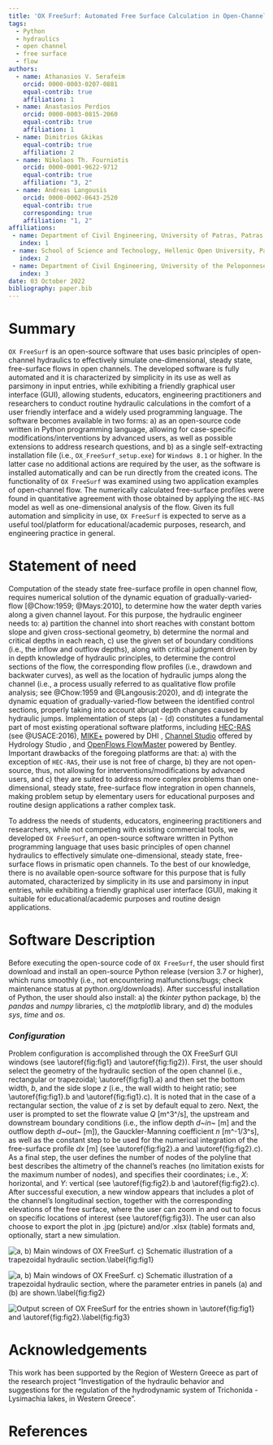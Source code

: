 ```yaml
---
title: 'OX FreeSurf: Automated Free Surface Calculation in Open-Channel Flow'
tags:
  - Python
  - hydraulics
  - open channel
  - free surface
  - flow
authors:
  - name: Athanasios V. Serafeim
    orcid: 0000-0003-0207-0881
    equal-contrib: true
    affiliation: 1
  - name: Anastasios Perdios
    orcid: 0000-0003-0815-2060
    equal-contrib: true 
    affiliation: 1
  - name: Dimitrios Gkikas
    equal-contrib: true
    affiliation: 2
  - name: Nikolaos Th. Fourniotis
    orcid: 0000-0001-9622-9712
    equal-contrib: true
    affiliation: "3, 2"
  - name: Andreas Langousis
    orcid: 0000-0002-0643-2520
    equal-contrib: true
    corresponding: true 
    affiliation: "1, 2"
affiliations:
 - name: Department of Civil Engineering, University of Patras, Patras, Greece
   index: 1
 - name: School of Science and Technology, Hellenic Open University, Patras, Greece
   index: 2
 - name: Department of Civil Engineering, University of the Peloponnese, Patras, Greece
   index: 3
date: 03 October 2022
bibliography: paper.bib
---
```


# Summary
`OX FreeSurf` is an open-source software that uses basic principles of open-channel hydraulics to 
effectively simulate one-dimensional, steady state, free-surface flows in open channels. 
The developed software is fully automated and it is characterized by simplicity in its use as 
well as parsimony in input entries, while exhibiting a friendly graphical user interface (GUI), 
allowing students, educators, engineering practitioners and researchers to conduct routine 
hydraulic calculations in the comfort of a user friendly interface and a widely used programming language. 
The software becomes available in two forms: a) as an open-source code written in Python programming language, 
allowing for case-specific modifications/interventions by advanced users, as well as possible extensions to 
address research questions, and b) as a single self-extracting installation file (i.e., `OX_FreeSurf_setup.exe`) 
for `Windows 8.1` or higher. In the latter case no additional actions are required by the user, as the software 
is installed automatically and can be run directly from the created icons. The functionality of `OX FreeSurf` 
was examined using two application examples of open-channel flow. The numerically calculated free-surface 
profiles were found in quantitative agreement with those obtained by applying the `HEC-RAS` model as well 
as one-dimensional analysis of the flow. Given its full automation and simplicity in use, `OX FreeSurf` 
is expected to serve as a useful tool/platform for educational/academic purposes, research, and engineering 
practice in general. 

# Statement of need
Computation of the steady state free-surface profile in open channel flow, requires numerical solution of the 
dynamic equation of gradually-varied-flow [@Chow:1959; @Mays:2010], to determine how the water 
depth varies along a given channel layout. For this purpose, the hydraulic engineer needs to: a) partition 
the channel into short reaches with constant bottom slope and given cross-sectional geometry, b) determine 
the normal and critical depths in each reach, c) use the given set of boundary conditions (i.e., the inflow 
and outflow depths), along with critical judgment driven by in depth knowledge of hydraulic principles, to 
determine the control sections of the flow, the corresponding flow profiles (i.e., drawdown and backwater 
curves), as well as the location of hydraulic jumps along the channel (i.e., a process usually referred to 
as qualitative flow profile analysis; see @Chow:1959 and @Langousis:2020), and d) 
integrate the dynamic equation of gradually-varied-flow between the identified control sections, properly 
taking into account abrupt depth changes caused by hydraulic jumps. Implementation of steps (a) - (d) 
constitutes a fundamental part of most existing operational software platforms, including [HEC-RAS](https://www.hec.usace.army.mil/software/hec-ras/)
(see @USACE:2016), [MIKE+](https://www.mikepoweredbydhi.com/) powered by DHI 
, [Channel Studio](https://www.hydrologystudio.com/) offered by Hydrology Studio , 
and [OpenFlows FlowMaster](https://www.bentley.com/en/products/product-line/hydraulics-and-hydrology-software) powered by Bentley. 
Important drawbacks of the foregoing platforms are that: a) with the exception of `HEC-RAS`, their use is not free of charge, 
b) they are not open-source, thus, not allowing for interventions/modifications by advanced users, and c) 
they are suited to address more complex problems than one-dimensional, steady state, free-surface flow 
integration in open channels, making problem setup by elementary users for educational purposes and 
routine design applications a rather complex task.

To address the needs of students, educators, engineering practitioners and researchers, while not 
competing with existing commercial tools, we developed `OX FreeSurf`, an open-source software written 
in Python programming language that uses basic principles of open channel hydraulics to effectively 
simulate one-dimensional, steady state, free-surface flows in prismatic open channels. To the best 
of our knowledge, there is no available open-source software for this purpose that is fully automated, 
characterized by simplicity in its use and parsimony in input entries, while exhibiting a friendly 
graphical user interface (GUI), making it suitable for educational/academic purposes and routine design 
applications. 

# Software Description
Before executing the open-source code of `OX FreeSurf`, the user should first download and install an 
open-source Python release (version 3.7 or higher), which runs smoothly (i.e., not encountering malfunctions/bugs; 
check maintenance status at python.org/downloads). After successful installation of Python, the user should also 
install: a) the $tkinter$ python package, b) the $pandas$ and $numpy$ libraries, c) the $matplotlib$ library, and d) the 
modules $sys$, $time$ and $os$.

### $Configuration$
Problem configuration is accomplished through the OX FreeSurf GUI windows (see \autoref{fig:fig1} and \autoref{fig:fig2}). 
First, the user should select the geometry of the hydraulic section of the open channel (i.e., rectangular or trapezoidal;
 \autoref{fig:fig1}.a) and then set the bottom width, _b_, and the side slope _z_ (i.e., the wall width to height ratio; 
see \autoref{fig:fig1}.b and \autoref{fig:fig1}.c). It is noted that in the case of a rectangular section, the value of _z_
is set by default equal to zero. Next, the user is prompted to set the flowrate value _Q_ [m^3^/s], the upstream and downstream 
boundary conditions (i.e., the inflow depth _d~in~_ [m] and the outflow depth _d~out~_ [m]), the Gauckler-Manning 
coefficient _n_ [m^-1/3^s], as well as the constant step to be used for the numerical integration of the free-surface 
profile _dx_ [m] (see \autoref{fig:fig2}.a and \autoref{fig:fig2}.c). As a final step, the user defines the number of nodes 
of the polyline that best describes the altimetry of the channel’s reaches (no limitation exists for the maximum number of nodes), 
and specifies their coordinates; i.e., _X_: horizontal, and _Y_: vertical (see \autoref{fig:fig2}.b and \autoref{fig:fig2}.c). 
After successful execution, a new window appears that includes a plot of the channel’s longitudinal section, together with 
the corresponding elevations of the free surface, where the user can zoom in and out to focus on specific locations of interest 
(see \autoref{fig:fig3}). The user can also choose to export the plot in .jpg (picture) and/or .xlsx (table) formats and, 
optionally, start a new simulation.

![a, b) Main windows of OX FreeSurf. c) Schematic illustration of a trapezoidal hydraulic section.\label{fig:fig1}](fig1.jpg)

![a, b) Main windows of OX FreeSurf. c) Schematic illustration of a trapezoidal hydraulic section, where the parameter entries in panels (a) and (b) are shown.\label{fig:fig2}](fig2.jpg)

![Output screen of OX FreeSurf for the entries shown in \autoref{fig:fig1} and \autoref{fig:fig2}.\label{fig:fig3}](fig3.jpg)

# Acknowledgements

This work has been supported by the Region of Western Greece as part of the research project “Investigation 
of the hydraulic behavior and suggestions for the regulation of the hydrodynamic system of Trichonida - Lysimachia 
lakes, in Western Greece”. 

# References